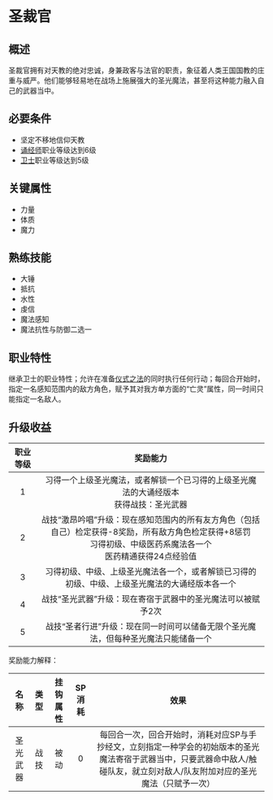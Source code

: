 # 圣裁官

## 概述

圣裁官拥有对天教的绝对忠诚，身兼政客与法官的职责，象征着人类王国国教的庄重与威严。他们能够轻易地在战场上施展强大的圣光魔法，甚至将这种能力融入自己的武器当中。

## 必要条件

* 坚定不移地信仰天教
* <a href="../chanter" target="_blank">诵经师</a>职业等级达到6级
* <a href="../../../basicJob/Guard" target="_blank">卫士</a>职业等级达到5级
  
## 关键属性

* 力量
* 体质
* 魔力

## 熟练技能

* 大锤
* 抵抗
* 水性
* 虔信
* 魔法感知
* 魔法抗性与防御二选一

## 职业特性

继承卫士的职业特性；允许在准备<a href="/rules/V4.x rules/8·magic/#仪式之法" target="_blank">仪式之法</a>的同时执行任何行动；每回合开始时，指定一名感知范围内的敌方角色，赋予其对我方单方面的“亡灵”属性，同一时间只能指定一名敌人。

## 升级收益

职业等级|奖励能力
:--:|:--:
1|习得一个上级圣光魔法，或者解锁一个已习得的上级圣光魔法的大诵经版本<br>获得战技：圣光武器
2|战技“激昂吟唱”升级：现在感知范围内的所有友方角色（包括自己）检定获得-8奖励，所有敌方角色检定获得+8惩罚<br>习得初级、中级医药系魔法各一个<br>医药精通获得24点经验值
3|习得初级、中级、上级圣光魔法各一个，或者解锁已习得的初级、中级、上级圣光魔法的大诵经版本各一个
4|战技“圣光武器”升级：现在寄宿于武器中的圣光魔法可以被赋予2次
5|战技“圣者行进”升级：现在同一时间可以储备无限个圣光魔法，但每种圣光魔法只能储备一个

奖励能力解释：

名称|类型|挂钩属性|SP消耗|效果
:--:|:--:|:--:|:--:|:--:
圣光武器|战技|被动|0|每回合一次，回合开始时，消耗对应SP与手抄经文，立刻指定一种学会的初始版本的圣光魔法寄宿于武器当中，只要武器命中敌人/触碰队友，就立刻对敌人/队友附加对应的圣光魔法（只赋予一次）


